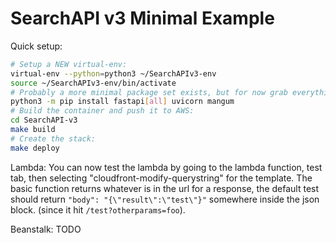 # SearchAPI v3 Minimal Example

Quick setup:

```bash
# Setup a NEW virtual-env:
virtual-env --python=python3 ~/SearchAPIv3-env
source ~/SearchAPIv3-env/bin/activate
# Probably a more minimal package set exists, but for now grab everything:
python3 -m pip install fastapi[all] uvicorn mangum
# Build the container and push it to AWS:
cd SearchAPI-v3
make build
# Create the stack:
make deploy
```

Lambda:
    You can now test the lambda by going to the lambda function, test tab, then selecting "cloudfront-modify-querystring" for the template. The basic function returns whatever is in the url for a response, the default test should return `"body": "{\"result\":\"test\"}"` somewhere inside the json block. (since it hit `/test?otherparams=foo`).

Beanstalk:
    TODO
